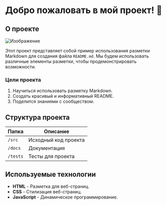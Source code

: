 # Добро пожаловать в мой проект! 🎉

## О проекте
![Изображение](https://www.google.ru/imgres?q=%D0%BC%D0%BE%D0%B8%20%D1%84%D0%BE%D1%82%D0%BE&imgurl=https%3A%2F%2Fstatic.insales-cdn.com%2Fr%2FOV36dAEs828%2Frs%3Afit%3A1000%3A0%3A1%2Fq%3A100%2Fplain%2Fimages%2Fproducts%2F1%2F6451%2F790034739%2F6f6b3e9475edbe455570df4b57bbdfb7.jpg%40jpg&imgrefurl=https%3A%2F%2Fwww.clever-media.ru%2Fproduct%2F15-knizhek-kubikov-moi-pervye-slova-moi-lyubimye-mashinki&docid=xdPFA361cAwPaM&tbnid=Pd2ou3hw-FUUQM&vet=12ahUKEwi0mciFsvSIAxUuFhAIHVtIKloQM3oECG4QAA..i&w=1000&h=1250&hcb=2&ved=2ahUKEwi0mciFsvSIAxUuFhAIHVtIKloQM3oECG4QAA)

Этот проект представляет собой пример использования разметки Markdown для создания файла `README.md`. Мы будем использовать различные элементы разметки, чтобы продемонстрировать возможности.

### Цели проекта

1. Научиться использовать разметку Markdown.
2. Создать красивый и информативный README.
3. Поделится знаниями с сообществом.

## Структура проекта

| Папка       | Описание                          |
|-------------|-----------------------------------|
| `/src`      | Исходный код проекта              |
| `/docs`     | Документация                       |
| `/tests`    | Тесты для проекта                 |

## Используемые технологии

- **HTML** - Разметка для веб-страниц.
- **CSS** - Стилизация веб-страниц.
- **JavaScript** - Динамическое программирование.
